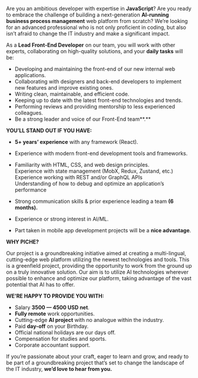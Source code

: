 Are you an ambitious developer with expertise in **JavaScript**? Are you ready
to embrace the challenge of building a next-generation **AI-running**
**business process management** web platform from scratch? We’re looking for
an advanced professional who is not only proficient in coding, but also isn’t
afraid to change the IT industry and make a significant impact.

As a **Lead Front-End Developer** on our team, you will work with other
experts, collaborating on high-quality solutions, and your **daily tasks**
will be:

  * Developing and maintaining the front-end of our new internal web applications.
  * Collaborating with designers and back-end developers to implement new features and improve existing ones.
  * Writing clean, maintainable, and efficient code.
  * Keeping up to date with the latest front-end technologies and trends.
  * Performing reviews and providing mentorship to less experienced colleagues.
  * Be a strong leader and voice of our Front-End team**.**

**YOU’LL STAND OUT IF YOU HAVE:**

  * **5+ years’ experience** with any framework (React).
  * Experience with modern front-end development tools and frameworks.
  * Familiarity with HTML, CSS, and web design principles.  
Experience with state management (MobX, Redux, Zustand, etc.)  
Experience working with REST and/or GraphQL APIs  
Understanding of how to debug and optimize an application’s performance

  * Strong communication skills & prior experience leading a team **(6 months).**
  * Experience or strong interest in AI/ML.
  * Part taken in mobile app development projects will be a **nice advantage**.

**WHY PICHE?**

Our project is a groundbreaking initiative aimed at creating a multi-lingual,
cutting-edge web platform utilizing the newest technologies and tools. This is
a greenfield project, providing the opportunity to work from the ground up on
a truly innovative solution. Our aim is to utilize AI technologies wherever
possible to enhance and optimize our platform, taking advantage of the vast
potential that AI has to offer.

**WE’RE HAPPY TO PROVIDE YOU WITH:**

  * Salary **3500 — 4500 USD net**.
  * **Fully remote** work opportunities.
  * Cutting-edge **AI project** with no analogue within the industry.
  * Paid **day-off** on your Birthday.
  * Official national holidays are our days off.
  * Сompensation for studies and sports.
  * Corporate accountant support.

If you’re passionate about your craft, eager to learn and grow, and ready to
be part of a groundbreaking project that’s set to change the landscape of the
IT industry, **we’d love to hear from you.**